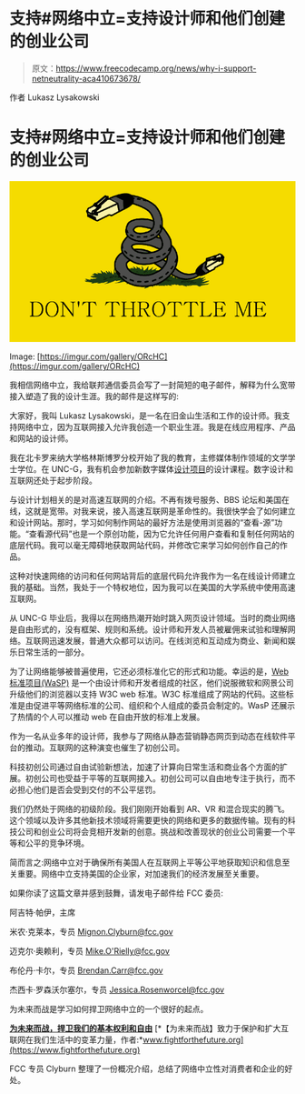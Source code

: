 # 支持#网络中立=支持设计师和他们创建的创业公司

> 原文：<https://www.freecodecamp.org/news/why-i-support-netneutrality-aca410673678/>

作者 Lukasz Lysakowski

# 支持#网络中立=支持设计师和他们创建的创业公司

![1*l3QYFC_lJasaKyPhyfHn2A](img/867ae372ac8be21e204fffe15dfe5815.png)

Image: [https://imgur.com/gallery/ORcHC](https://imgur.com/gallery/ORcHC)

我相信网络中立，我给联邦通信委员会写了一封简短的电子邮件，解释为什么宽带接入塑造了我的设计生涯。我的邮件是这样写的:

大家好，我叫 Lukasz Lysakowski，是一名在旧金山生活和工作的设计师。我支持网络中立，因为互联网接入允许我创造一个职业生涯。我是在线应用程序、产品和网站的设计师。

我在北卡罗来纳大学格林斯博罗分校开始了我的教育，主修媒体制作领域的文学学士学位。在 UNC-G，我有机会参加新数字媒体[设计项目](https://vpa.uncg.edu/art/degrees-and-programs/bfa-overview/bfa-in-new-media-design/)的设计课程。数字设计和互联网还处于起步阶段。

与设计计划相关的是对高速互联网的介绍。不再有拨号服务、BBS 论坛和美国在线，这就是宽带。对我来说，接入高速互联网是革命性的。我很快学会了如何建立和设计网站。那时，学习如何制作网站的最好方法是使用浏览器的“查看-源”功能。“查看源代码”也是一个原创功能，因为它允许任何用户查看和复制任何网站的底层代码。我可以毫无障碍地获取网站代码，并修改它来学习如何创作自己的作品。

这种对快速网络的访问和任何网站背后的底层代码允许我作为一名在线设计师建立我的基础。当然，我处于一个特权地位，因为我可以在美国的大学系统中使用高速互联网。

从 UNC-G 毕业后，我得以在网络热潮开始时跳入网页设计领域。当时的商业网络是自由形式的，没有框架、规则和系统。设计师和开发人员被雇佣来试验和理解网络。互联网迅速发展，普通大众都可以访问。在线浏览和互动成为商业、新闻和娱乐日常生活的一部分。

为了让网络能够被普遍使用，它还必须标准化它的形式和功能。幸运的是，[Web 标准项目(WaSP)](https://www.webstandards.org) 是一个由设计师和开发者组成的社区，他们说服微软和网景公司升级他们的浏览器以支持 W3C web 标准。W3C 标准组成了网站的代码。这些标准是由促进平等网络标准的公司、组织和个人组成的委员会制定的。WasP 还展示了热情的个人可以推动 web 在自由开放的标准上发展。

作为一名从业多年的设计师，我参与了网络从静态营销静态网页到动态在线软件平台的推动。互联网的这种演变也催生了初创公司。

科技初创公司通过自由试验新想法，加速了计算向日常生活和商业各个方面的扩展。初创公司也受益于平等的互联网接入。初创公司可以自由地专注于执行，而不必担心他们是否会受到交付的不公平惩罚。

我们仍然处于网络的初级阶段。我们刚刚开始看到 AR、VR 和混合现实的腾飞。这个领域以及许多其他新技术领域将需要更快的网络和更多的数据传输。现有的科技公司和创业公司将会竞相开发新的创意。挑战和改善现状的创业公司需要一个平等和公平的竞争环境。

简而言之:网络中立对于确保所有美国人在互联网上平等公平地获取知识和信息至关重要。网络中立支持美国的企业家，对加速我们的经济发展至关重要。

如果你读了这篇文章并感到鼓舞，请发电子邮件给 FCC 委员:

阿吉特·帕伊，主席

米农·克莱本，专员
[Mignon.Clyburn@fcc.gov](mailto:Mignon.Clyburn@fcc.gov)

迈克尔·奥赖利，专员
[Mike.O'Rielly@fcc.gov](mailto:mike.o'rielly@fcc.gov)

布伦丹·卡尔，专员
[Brendan.Carr@fcc.gov](mailto:Brendan.Carr@fcc.gov)

杰西卡·罗森沃尔塞尔，专员
[Jessica.Rosenworcel@fcc.gov](mailto:Jessica.Rosenworcel@fcc.gov)

为未来而战是学习如何捍卫网络中立的一个很好的起点。

[**为未来而战，捍卫我们的基本权利和自由**](https://www.fightforthefuture.org)
[*【为未来而战】致力于保护和扩大互联网在我们生活中的变革力量，作者:*www.fightforthefuture.org](https://www.fightforthefuture.org)

FCC 专员 Clyburn 整理了一份概况介绍，总结了网络中立性对消费者和企业的好处。